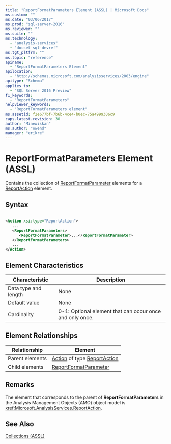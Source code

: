 ```yaml
---
title: "ReportFormatParameters Element (ASSL) | Microsoft Docs"
ms.custom: ""
ms.date: "03/06/2017"
ms.prod: "sql-server-2016"
ms.reviewer: ""
ms.suite: ""
ms.technology: 
  - "analysis-services"
  - "docset-sql-devref"
ms.tgt_pltfrm: ""
ms.topic: "reference"
apiname: 
  - "ReportFormatParameters Element"
apilocation: 
  - "http://schemas.microsoft.com/analysisservices/2003/engine"
apitype: "Schema"
applies_to: 
  - "SQL Server 2016 Preview"
f1_keywords: 
  - "ReportFormatParameters"
helpviewer_keywords: 
  - "ReportFormatParameters element"
ms.assetid: f2e677bf-7b6b-4ce4-b0ec-75a4999306c9
caps.latest.revision: 30
author: "Minewiskan"
ms.author: "owend"
manager: "erikre"
---
```

# ReportFormatParameters Element (ASSL)
  Contains the collection of [ReportFormatParameter](../../../analysis-services/scripting/objects/reportformatparameter-element-asl.md) elements for a [ReportAction](../../../analysis-services/scripting/data-type/reportaction-data-type-assl.md) element.  
  
## Syntax  
  
```xml  
  
<Action xsi:type="ReportAction">  
   ...  
   <ReportFormatParameters>  
      <ReportFormatParameter>...</ReportFormatParameter>  
   </ReportFormatParameters>  
   ...  
</Action>  
```  
  
## Element Characteristics  
  
|Characteristic|Description|  
|--------------------|-----------------|  
|Data type and length|None|  
|Default value|None|  
|Cardinality|0-1: Optional element that can occur once and only once.|  
  
## Element Relationships  
  
|Relationship|Element|  
|------------------|-------------|  
|Parent elements|[Action](../../../analysis-services/scripting/objects/action-element-assl.md) of type [ReportAction](../../../analysis-services/scripting/data-type/reportaction-data-type-assl.md)|  
|Child elements|[ReportFormatParameter](../../../analysis-services/scripting/objects/reportformatparameter-element-asl.md)|  
  
## Remarks  
 The element that corresponds to the parent of **ReportFormatParameters** in the Analysis Management Objects (AMO) object model is <xref:Microsoft.AnalysisServices.ReportAction>.  
  
## See Also  
 [Collections &#40;ASSL&#41;](../../../analysis-services/scripting/collections/collections-assl.md)  
  
  